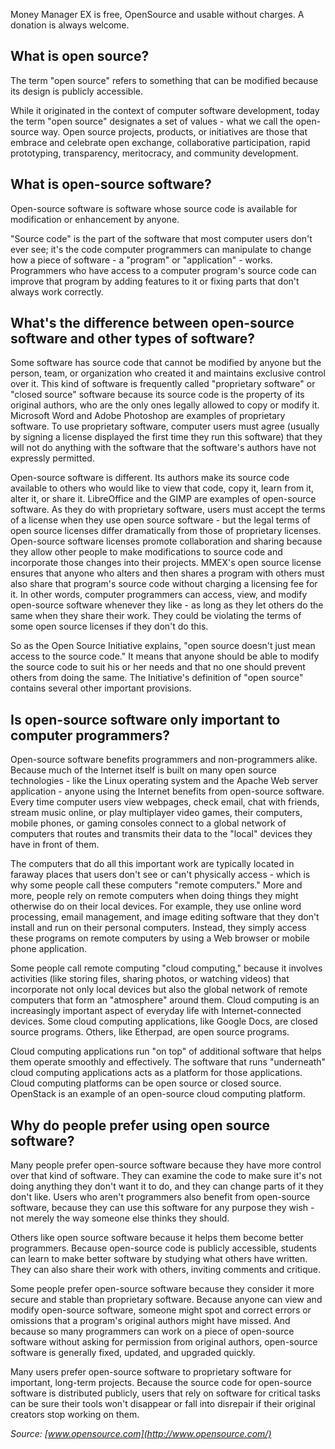 Money Manager EX is free, OpenSource and usable without charges. A donation is always welcome.

## What is open source?
The term "open source" refers to something that can be modified because its design is publicly accessible.

While it originated in the context of computer software development, today the term "open source" designates a set of values - what we call the open-source way. Open source projects, products, or initiatives are those that embrace and celebrate open exchange, collaborative participation, rapid prototyping, transparency, meritocracy, and community development.

## What is open-source software?
Open-source software is software whose source code is available for modification or enhancement by anyone.

"Source code" is the part of the software that most computer users don't ever see; it's the code computer programmers can manipulate to change how a piece of software - a "program" or "application" - works. Programmers who have access to a computer program's source code can improve that program by adding features to it or fixing parts that don't always work correctly.

## What's the difference between open-source software and other types of software?
Some software has source code that cannot be modified by anyone but the person, team, or organization who created it and maintains exclusive control over it. This kind of software is frequently called "proprietary software" or "closed source" software because its source code is the property of its original authors, who are the only ones legally allowed to copy or modify it. Microsoft Word and Adobe Photoshop are examples of proprietary software. To use proprietary software, computer users must agree (usually by signing a license displayed the first time they run this software) that they will not do anything with the software that the software's authors have not expressly permitted.

Open-source software is different. Its authors make its source code available to others who would like to view that code, copy it, learn from it, alter it, or share it. LibreOffice and the GIMP are examples of open-source software. As they do with proprietary software, users must accept the terms of a license when they use open source software - but the legal terms of open source licenses differ dramatically from those of proprietary licenses. Open-source software licenses promote collaboration and sharing because they allow other people to make modifications to source code and incorporate those changes into their projects. MMEX's open source license ensures that anyone who alters and then shares a program with others must also share that program's source code without charging a licensing fee for it. In other words, computer programmers can access, view, and modify open-source software whenever they like - as long as they let others do the same when they share their work. They could be violating the terms of some open source licenses if they don't do this.

So as the Open Source Initiative explains, "open source doesn't just mean access to the source code." It means that anyone should be able to modify the source code to suit his or her needs and that no one should prevent others from doing the same. The Initiative's definition of "open source" contains several other important provisions.

## Is open-source software only important to computer programmers?
Open-source software benefits programmers and non-programmers alike. Because much of the Internet itself is built on many open source technologies - like the Linux operating system and the Apache Web server application - anyone using the Internet benefits from open-source software. Every time computer users view webpages, check email, chat with friends, stream music online, or play multiplayer video games, their computers, mobile phones, or gaming consoles connect to a global network of computers that routes and transmits their data to the "local" devices they have in front of them.

The computers that do all this important work are typically located in faraway places that users don't see or can't physically access - which is why some people call these computers "remote computers." More and more, people rely on remote computers when doing things they might otherwise do on their local devices. For example, they use online word processing, email management, and image editing software that they don't install and run on their personal computers. Instead, they simply access these programs on remote computers by using a Web browser or mobile phone application.

Some people call remote computing "cloud computing," because it involves activities (like storing files, sharing photos, or watching videos) that incorporate not only local devices but also the global network of remote computers that form an "atmosphere" around them. Cloud computing is an increasingly important aspect of everyday life with Internet-connected devices. Some cloud computing applications, like Google Docs, are closed source programs. Others, like Etherpad, are open source programs.

Cloud computing applications run "on top" of additional software that helps them operate smoothly and effectively. The software that runs "underneath" cloud computing applications acts as a platform for those applications. Cloud computing platforms can be open source or closed source. OpenStack is an example of an open-source cloud computing platform.

## Why do people prefer using open source software?
Many people prefer open-source software because they have more control over that kind of software. They can examine the code to make sure it's not doing anything they don't want it to do, and they can change parts of it they don't like. Users who aren't programmers also benefit from open-source software, because they can use this software for any purpose they wish - not merely the way someone else thinks they should.

Others like open source software because it helps them become better programmers. Because open-source code is publicly accessible, students can learn to make better software by studying what others have written. They can also share their work with others, inviting comments and critique.

Some people prefer open-source software because they consider it more secure and stable than proprietary software. Because anyone can view and modify open-source software, someone might spot and correct errors or omissions that a program's original authors might have missed. And because so many programmers can work on a piece of open-source software without asking for permission from original authors, open-source software is generally fixed, updated, and upgraded quickly.

Many users prefer open-source software to proprietary software for important, long-term projects. Because the source code for open-source software is distributed publicly, users that rely on software for critical tasks can be sure their tools won't disappear or fall into disrepair if their original creators stop working on them.

*Source: [www.opensource.com](http://www.opensource.com/)*